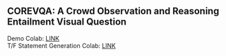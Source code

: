 ## COREVQA: A Crowd Observation and Reasoning Entailment Visual Question

Demo Colab: [LINK](https://colab.research.google.com/drive/1VR_9S70pKASX4CqAcxK6apHUS1aopMjn?authuser=2#scrollTo=Q_A_falybRjF)  
T/F Statement Generation Colab: [LINK](https://colab.research.google.com/drive/15r2umyM2bldKTxjrDIR_Q11Yh5waGVNR#scrollTo=htPzjvrcd08S)
